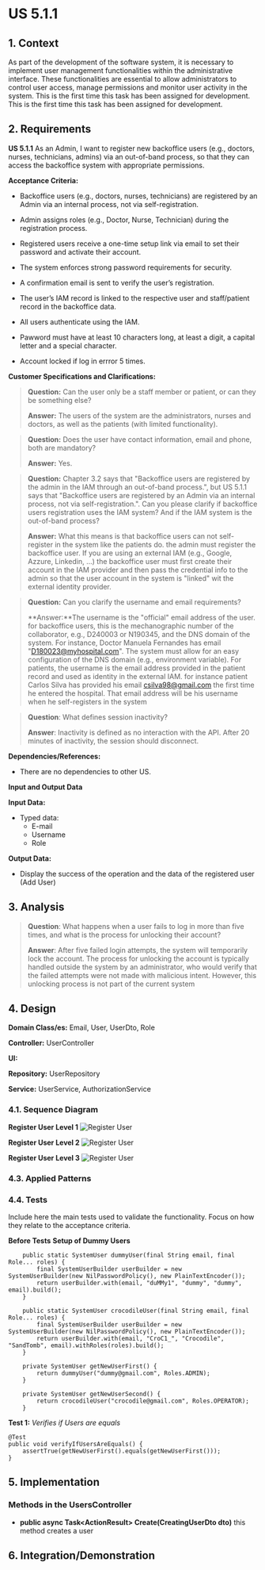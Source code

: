 # US 5.1.1


## 1. Context

As part of the development of the software system, it is necessary to implement user management functionalities within the administrative interface. These functionalities are essential to allow administrators to control user access, manage permissions and monitor user activity in the system. This is the first time this task has been assigned for development.
This is the first time this task has been assigned for development.

## 2. Requirements

**US 5.1.1** As an Admin, I want to register new backoffice users (e.g., doctors, nurses,
technicians, admins) via an out-of-band process, so that they can access the
backoffice system with appropriate permissions.


**Acceptance Criteria:** 

- Backoffice users (e.g., doctors, nurses, technicians) are registered by an Admin via an internal
process, not via self-registration.

- Admin assigns roles (e.g., Doctor, Nurse, Technician) during the registration process.

- Registered users receive a one-time setup link via email to set their password and activate their
account.

- The system enforces strong password requirements for security.

- A confirmation email is sent to verify the user’s registration.

- The user’s IAM record is linked to the respective user and staff/patient record
in the backoffice data.

- All users authenticate using the IAM.

- Pawword must have at least 10 characters long, at least a digit, a capital letter and a special character.

- Account locked if log in errror 5 times.


**Customer Specifications and Clarifications:**

> **Question:** Can the user only be a staff member or patient, or can they be something else? 
>
>**Answer:** The users of the system are the administrators, nurses and doctors, as well as the patients (with limited functionality).


> **Question:** Does the user have contact information, email and phone, both are mandatory?
>
>**Answer:** Yes.


>**Question:**  Chapter 3.2 says that "Backoffice users are registered by the admin in the IAM through an out-of-band process.", but US 5.1.1 says that "Backoffice users are registered by an Admin via an internal process, not via self-registration.". Can you please clarify if backoffice users registration uses the IAM system? And if the IAM system is the out-of-band process?
>
>**Answer:** What this means is that backoffice users can not self-register in the system like the patients do. the admin must register the backoffice user. If you are using an external IAM (e.g., Google, Azzure, Linkedin, ...) the backoffice user must first create their account in the IAM provider and then pass the credential info to the admin so that the user account in the system is "linked" wit the external identity provider.



> **Question:** Can you clarify the username and email requirements?
>
>**Answer:**The username is the "official" email address of the user. for backoffice users, this is the mechanographic number of the collaborator, e.g., D240003 or N190345, and the DNS domain of the system. For instance, Doctor Manuela Fernandes has email "D180023@myhospital.com". The system must allow for an easy configuration of the DNS domain (e.g., environment variable).
>For patients, the username is the email address provided in the patient record and used as identity in the external IAM. for instance patient Carlos Silva has provided his email csilva98@gmail.com the first time he entered the hospital. That email address will be his username when he self-registers in the system



>**Question**: What defines session inactivity?
>
> **Answer**: Inactivity is defined as no interaction with the API. After 20 minutes of inactivity, the session should disconnect.

**Dependencies/References:**

* There are no dependencies to other US.

**Input and Output Data**

**Input Data:**

* Typed data:
    * E-mail
    * Username
    * Role




**Output Data:**
* Display the success of the operation and the data of the registered user (Add User)


## 3. Analysis

>**Question**: What happens when a user fails to log in more than five times, and what is the process for unlocking their account?
>
> **Answer**: After five failed login attempts, the system will temporarily lock the account. The process for unlocking the account is typically handled outside the system by an administrator, who would verify that the failed attempts were not made with malicious intent. However, this unlocking process is not part of the current system



[//]: # (### 3.1. Domain Model)

[//]: # (![sub domain model]&#40;us1000-sub-domain-model.svg&#41;)

## 4. Design


**Domain Class/es:** Email, User, UserDto, Role

**Controller:** UserController

**UI:** 

**Repository:**	UserRepository

**Service:** UserService, AuthorizationService



### 4.1. Sequence Diagram

**Register User Level 1**
![Register User](sequence-diagram-1.svg "Register User")

**Register User Level 2**
![Register User](sequence-diagram-2.svg "Register User")

**Register User Level 3**
![Register User](sequence-diagram-3.svg "Register User")



[//]: # (### 4.2. Class Diagram)

[//]: # ()
[//]: # (![a class diagram]&#40;us1000-class-diagram.svg "A Class Diagram"&#41;)

### 4.3. Applied Patterns

### 4.4. Tests

Include here the main tests used to validate the functionality. Focus on how they relate to the acceptance criteria.



**Before Tests** **Setup of Dummy Users**

```
    public static SystemUser dummyUser(final String email, final Role... roles) {
        final SystemUserBuilder userBuilder = new SystemUserBuilder(new NilPasswordPolicy(), new PlainTextEncoder());
        return userBuilder.with(email, "duMMy1", "dummy", "dummy", email).build();
    }

    public static SystemUser crocodileUser(final String email, final Role... roles) {
        final SystemUserBuilder userBuilder = new SystemUserBuilder(new NilPasswordPolicy(), new PlainTextEncoder());
        return userBuilder.with(email, "CroC1_", "Crocodile", "SandTomb", email).withRoles(roles).build();
    }

    private SystemUser getNewUserFirst() {
        return dummyUser("dummy@gmail.com", Roles.ADMIN);
    }

    private SystemUser getNewUserSecond() {
        return crocodileUser("crocodile@gmail.com", Roles.OPERATOR);
    }

```

**Test 1:** *Verifies if Users are equals*


```
@Test
public void verifyIfUsersAreEquals() {
    assertTrue(getNewUserFirst().equals(getNewUserFirst()));
}
````


## 5. Implementation


### Methods in the UsersController
* **public async Task<ActionResult<UserDto>> Create(CreatingUserDto dto)**  this method creates a user



## 6. Integration/Demonstration



[//]: # (## 7. Observations)

[//]: # ()
[//]: # (*This section should be used to include any content that does not fit any of the previous sections.*)

[//]: # ()
[//]: # (*The team should present here, for instance, a critical perspective on the developed work including the analysis of alternative solutions or related works*)

[//]: # ()
[//]: # (*The team should include in this section statements/references regarding third party works that were used in the development this work.*)